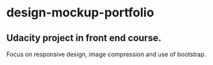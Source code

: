 # design-mockup-portfolio
## Udacity project in front end course.
Focus on responsive design, image compression and use of bootstrap.
